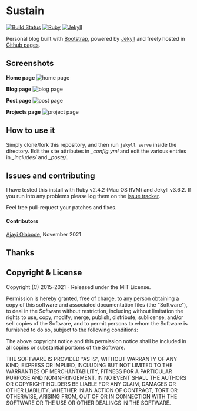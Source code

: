 
# Sustain

[![Build Status](https://secure.travis-ci.org/jekyller/sustain.png?branch=gh-pages)](http://travis-ci.org/jekyller/sustain)
[![Ruby](https://img.shields.io/badge/ruby-2.4.2-blue.svg?style=flat)](http://travis-ci.org/jekyller/sustain)
[![Jekyll](https://img.shields.io/badge/jekyll-3.6.2-blue.svg?style=flat)](http://travis-ci.org/jekyller/sustain)

Personal blog built with [Bootstrap](http://getbootstrap.com/), powered by [Jekyll](http://jekyllrb.com/) and freely
hosted in [Github pages](https://pages.github.com/).




## Screenshots

**Home page**
![home page]()

**Blog page**
![blog page]()

**Post page**
![post page]()

**Projects page**
![project page]()


## How to use it

Simply clone/fork this repository, and then run `jekyll serve` inside the directory.
Edit the site attributes in *_config.yml* and edit the various entries in *_includes/* and *_posts/*.


## Issues and contributing

I have tested this install with Ruby v2.4.2 (Mac OS RVM) and Jekyll v3.6.2. If you run into any problems please log them on the [issue tracker](https://github.com/jekyller/sustain/issues).

Feel free pull-request your patches and fixes.

#### Contributors

[Ajayi Olabode](), November 2021


## Thanks




## Copyright & License

Copyright (C) 2015-2021 - Released under the MIT License.

Permission is hereby granted, free of charge, to any person obtaining a copy of this software and associated documentation files (the "Software"), to deal in the Software without restriction, including without limitation the rights to use, copy, modify, merge, publish, distribute, sublicense, and/or sell copies of the Software, and to permit persons to whom the Software is furnished to do so, subject to the following conditions:

The above copyright notice and this permission notice shall be included in all copies or substantial portions of the Software.

THE SOFTWARE IS PROVIDED "AS IS", WITHOUT WARRANTY OF ANY KIND, EXPRESS OR IMPLIED, INCLUDING BUT NOT LIMITED TO THE WARRANTIES OF MERCHANTABILITY, FITNESS FOR A PARTICULAR PURPOSE AND
NONINFRINGEMENT. IN NO EVENT SHALL THE AUTHORS OR COPYRIGHT HOLDERS BE LIABLE FOR ANY CLAIM, DAMAGES OR OTHER LIABILITY, WHETHER IN AN ACTION OF CONTRACT, TORT OR OTHERWISE, ARISING FROM, OUT OF OR IN CONNECTION WITH THE SOFTWARE OR THE USE OR OTHER DEALINGS IN THE SOFTWARE.
